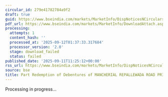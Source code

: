 ```yaml
---
circular_id: 279e41782784a9f2
draft: true
guid: https://www.bseindia.com/markets/MarketInfo/DispNoticesNCirculars.aspx?Noticeid={92A25ADD-AE89-40F0-A864-BFCE1A9CD635}&noticeno=20250911-26&dt=09/11/2025&icount=26&totcount=91&flag=0
pdf_url: https://www.bseindia.com/markets/MarketInfo/DownloadAttach.aspx?id=20250911-26&attachedId=
processing:
  attempts: 1
  content_hash: ''
  processed_at: '2025-09-12T01:37:33.317684'
  processor_version: '2.0'
  stage: download_failed
  status: failed
published_date: '2025-09-11T11:25:12+00:00'
rss_url: https://www.bseindia.com/markets/MarketInfo/DispNoticesNCirculars.aspx?Noticeid={92A25ADD-AE89-40F0-A864-BFCE1A9CD635}&noticeno=20250911-26&dt=09/11/2025&icount=26&totcount=91&flag=0
source: bse
title: Part Redemption of Debentures of MANCHERIAL REPALLEWADA ROAD PRIVATE LIMITED
---
```


Processing in progress...